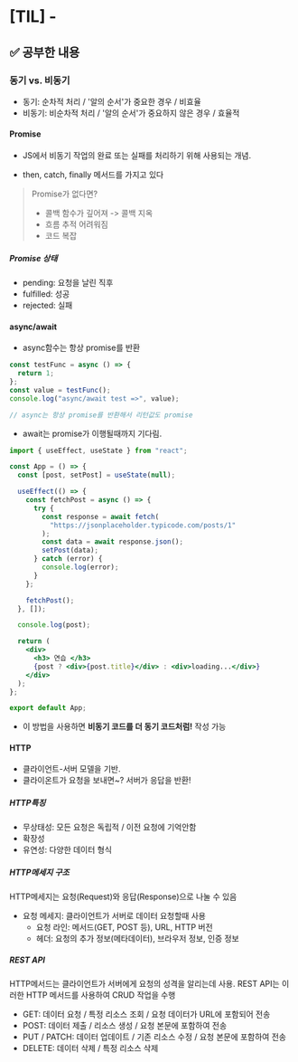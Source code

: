 # [TIL] -

## ✅ 공부한 내용

### 동기 vs. 비동기

- 동기: 순차적 처리 / '알의 순서'가 중요한 경우 / 비효율
- 비동기: 비순차적 처리 / '알의 순서'가 중요하지 않은 경우 / 효율적

#### Promise

- JS에서 비동기 작업의 완료 또는 실패를 처리하기 위해 사용되는 개념.

- then, catch, finally 메서드를 가지고 있다

> Promise가 없다면? <br/>
>
> - 콜백 함수가 깊어져 -> 콜백 지옥
> - 흐름 추적 어려워짐
> - 코드 복잡

##### Promise 상태

- pending: 요청을 날린 직후
- fulfilled: 성공
- rejected: 실패

#### async/await

- async함수는 항상 promise를 반환

```jsx
const testFunc = async () => {
  return 1;
};
const value = testFunc();
console.log("async/await test =>", value);

// async는 항상 promise를 반환해서 리턴값도 promise
```

- await는 promise가 이행될때까지 기다림.

```jsx
import { useEffect, useState } from "react";

const App = () => {
  const [post, setPost] = useState(null);

  useEffect(() => {
    const fetchPost = async () => {
      try {
        const response = await fetch(
          "https://jsonplaceholder.typicode.com/posts/1"
        );
        const data = await response.json();
        setPost(data);
      } catch (error) {
        console.log(error);
      }
    };

    fetchPost();
  }, []);

  console.log(post);

  return (
    <div>
      <h3> 연습 </h3>
      {post ? <div>{post.title}</div> : <div>loading...</div>}
    </div>
  );
};

export default App;
```

- 이 방법을 사용하면 **비동기 코드를 더 동기 코드처럼!** 작성 가능

#### HTTP

- 클라이언트-서버 모델을 기반.
- 클라이온트가 요청을 보내면~? 서버가 응답을 반환!

##### HTTP특징

- 무상태성: 모든 요청은 독립적 / 이전 요청에 기억안함
- 확장성
- 유연성: 다양한 데이터 형식

##### HTTP메세지 구조

HTTP메세지는 요청(Request)와 응답(Response)으로 나눌 수 있음

- 요청 메세지: 클라이언트가 서버로 데이터 요청할때 사용
  - 요청 라인: 메서드(GET, POST 등), URL, HTTP 버전
  - 헤더: 요청의 추가 정보(메타데이터), 브라우저 정보, 인증 정보

##### REST API

HTTP메서드는 클라이언트가 서버에게 요청의 성격을 알리는데 사용.
REST API는 이러한 HTTP 메서드를 사용하여 CRUD 작업을 수행

- GET: 데이터 요청 / 특정 리소스 조회 / 요청 데이터가 URL에 포함되어 전송
- POST: 데이터 제출 / 리소스 생성 / 요청 본문에 포함하여 전송
- PUT / PATCH: 데이터 업데이트 / 기존 리소스 수정 / 요청 본문에 포함하여 전송
- DELETE: 데이터 삭제 / 특정 리소스 삭제
